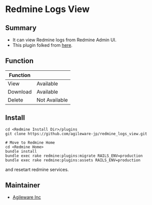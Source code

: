 # Redmine Logs View

## Summary
* It can view Redmine logs from Redmine Admin UI.
* This plugin folked from [here](https://github.com/haru/redmine_logs).

## Function
|Function||
|----|----|
|View|Available|
|Download|Available|
|Delete|Not Available|

## Install

```
cd <Redmine Install Dir>/plugins
git clone https://github.com/agileware-jp/redmine_logs_view.git

# Move to Redmine Home
cd <Redmine Home>
bundle install
bundle exec rake redmine:plugins:migrate RAILS_ENV=production
bundle exec rake redmine:plugins:assets RAILS_ENV=production
```
and resetart redmine services.

## Maintainer
* [Agileware Inc](https://agileware.jp)
